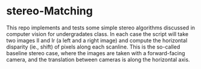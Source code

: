 # stereo-Matching
This repo implements and tests some simple stereo algorithms discussed in computer vision for undergradates class. In each case the script will take two images Il and Ir (a left and a
right image) and compute the horizontal disparity (ie., shift) of pixels along each scanline. This is the so-called baseline stereo case, where the images are taken with a forward-facing camera,
and the translation between cameras is along the horizontal axis.
